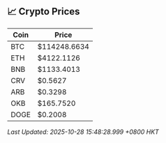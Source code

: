 ## 📈 Crypto Prices

| Coin | Price |
| ---- | ----- |
| BTC | $114248.6634 |
| ETH | $4122.1126 |
| BNB | $1133.4013 |
| CRV | $0.5627 |
| ARB | $0.3298 |
| OKB | $165.7520 |
| DOGE | $0.2008 |

_Last Updated: 2025-10-28 15:48:28.999 +0800 HKT_